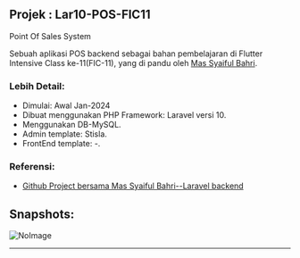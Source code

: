 ## Projek : Lar10-POS-FIC11
Point Of Sales System 

Sebuah aplikasi POS backend sebagai bahan pembelajaran di Flutter Intensive Class ke-11(FIC-11), yang di pandu oleh [Mas Syaiful Bahri](https://github.com/bahrie127). 

### Lebih Detail:
- Dimulai: Awal Jan-2024
- Dibuat menggunakan PHP Framework: Laravel versi 10.
- Menggunakan DB-MySQL.
- Admin template: Stisla.
- FrontEnd template: -.

### Referensi:
- [Github Project bersama Mas Syaiful Bahri--Laravel backend](https://github.com/bahrie127/laravel-pos-backend)

## Snapshots:
![NoImage](public/assets/images/snapshot/noimage.png)
<hr>